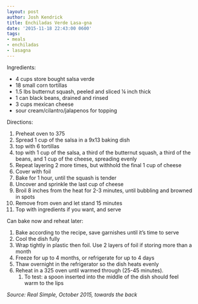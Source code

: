 ```yaml
---
layout: post
author: Josh Kendrick
title: Enchiladas Verde Lasa-gna
date: '2015-11-18 22:43:00 0600'
tags:
- meals
- enchiladas
- lasagna
---
```


Ingredients:
* 4 cups store bought salsa verde
* 18 small corn tortillas
* 1.5 lbs butternut squash, peeled and sliced ¼ inch thick
* 1 can black beans, drained and rinsed
* 3 cups mexican cheese
* sour cream/cilantro/jalapenos for topping

Directions:
1. Preheat oven to 375
2. Spread 1 cup of the salsa in a 9x13 baking dish
3. top with 6 tortillas
4. top with 1 cup of the salsa, a third of the butternut squash, a third of the beans, and 1 cup of the cheese, spreading evenly
5. Repeat layering 2 more times, but withhold the final 1 cup of cheese
6. Cover with foil
7. Bake for 1 hour, until the squash is tender
8. Uncover and sprinkle the last cup of cheese
9. Broil 8 inches from the heat for 2-3 minutes, until bubbling and browned in spots
10. Remove from oven and let stand 15 minutes
11. Top with ingredients if you want, and serve

Can bake now and reheat later:
1. Bake according to the recipe, save garnishes until it’s time to serve
2. Cool the dish fully
3. Wrap tightly in plastic then foil. Use 2 layers of foil if storing more than a month
4. Freeze for up to 4 months, or refrigerate for up to 4 days
5. Thaw overnight in the refrigerator so the dish heats evenly
6. Reheat in a 325 oven until warmed through (25-45 minutes).
   1. To test: a spoon inserted into the middle of the dish should feel warm to the lips

*Source: Real Simple, October 2015, towards the back*